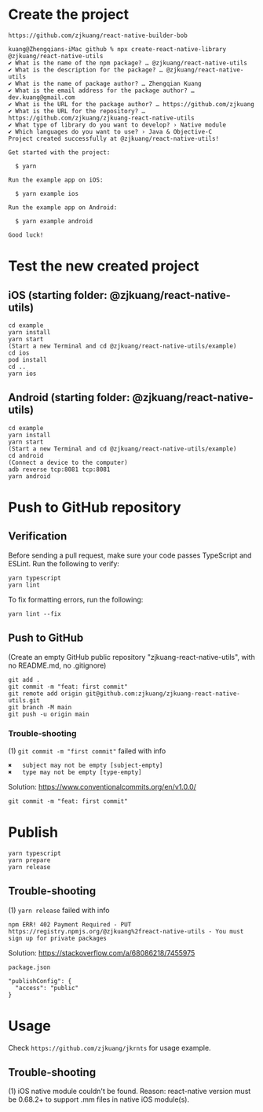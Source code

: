 # Create the project

`https://github.com/zjkuang/react-native-builder-bob`

```
kuang@Zhengqians-iMac github % npx create-react-native-library @zjkuang/react-native-utils
✔ What is the name of the npm package? … @zjkuang/react-native-utils
✔ What is the description for the package? … @zjkuang/react-native-utils
✔ What is the name of package author? … Zhengqian Kuang
✔ What is the email address for the package author? … dev.kuang@gmail.com
✔ What is the URL for the package author? … https://github.com/zjkuang
✔ What is the URL for the repository? … https://github.com/zjkuang/zjkuang-react-native-utils
✔ What type of library do you want to develop? › Native module
✔ Which languages do you want to use? › Java & Objective-C
Project created successfully at @zjkuang/react-native-utils!

Get started with the project:

  $ yarn

Run the example app on iOS:

  $ yarn example ios

Run the example app on Android:

  $ yarn example android

Good luck!
```

# Test the new created project

## iOS (starting folder: @zjkuang/react-native-utils)

```
cd example
yarn install
yarn start
(Start a new Terminal and cd @zjkuang/react-native-utils/example)
cd ios
pod install
cd ..
yarn ios
```

## Android (starting folder: @zjkuang/react-native-utils)
```
cd example
yarn install
yarn start
(Start a new Terminal and cd @zjkuang/react-native-utils/example)
cd android
(Connect a device to the computer)
adb reverse tcp:8081 tcp:8081
yarn android
```

# Push to GitHub repository

## Verification

Before sending a pull request, make sure your code passes TypeScript and ESLint. Run the following to verify:

```
yarn typescript
yarn lint
```

To fix formatting errors, run the following:

```
yarn lint --fix
```

## Push to GitHub

(Create an empty GitHub public repository "zjkuang-react-native-utils", with no README.md, no .gitignore)

```
git add .
git commit -m "feat: first commit"
git remote add origin git@github.com:zjkuang/zjkuang-react-native-utils.git
git branch -M main
git push -u origin main
```

### Trouble-shooting

(1) `git commit -m "first commit"` failed with info
```
✖   subject may not be empty [subject-empty]
✖   type may not be empty [type-empty]
```
Solution:
https://www.conventionalcommits.org/en/v1.0.0/

`git commit -m "feat: first commit"`

# Publish

```
yarn typescript
yarn prepare
yarn release
```

## Trouble-shooting

(1) `yarn release` failed with info
```
npm ERR! 402 Payment Required - PUT https://registry.npmjs.org/@zjkuang%2freact-native-utils - You must sign up for private packages
```
Solution:
https://stackoverflow.com/a/68086218/7455975

`package.json`
```
"publishConfig": {
  "access": "public"
}
```

# Usage

Check `https://github.com/zjkuang/jkrnts` for usage example.

## Trouble-shooting

(1) iOS native module couldn't be found.
Reason: react-native version must be 0.68.2+ to support .mm files in native iOS module(s).
